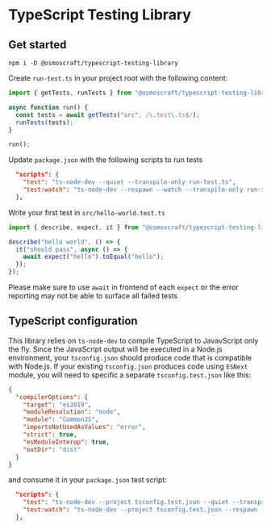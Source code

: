 # TypeScript Testing Library

## Get started

```
npm i -D @osmoscraft/typescript-testing-library
```

Create `run-test.ts` in your project root with the following content:

```typescript
import { getTests, runTests } from "@osmoscraft/typescript-testing-library";

async function run() {
  const tests = await getTests("src", /\.test\.ts$/);
  runTests(tests);
}

run();
```

Update `package.json` with the following scripts to run tests

```json
  "scripts": {
    "test": "ts-node-dev --quiet --transpile-only run-test.ts",
    "test:watch": "ts-node-dev --respawn --watch --transpile-only run-test.ts",
  },

```

Write your first test in `src/hello-world.test.ts`

```typescript
import { describe, expect, it } from "@osmoscraft/typescript-testing-library";

describe("hello world", () => {
  it("should pass", async () => {
    await expect("hello").toEqual("hello");
  });
});
```

Please make sure to use `await` in frontend of each `expect` or the error reporting may not be able to surface all failed tests

## TypeScript configuration

This library relies on `ts-node-dev` to compile TypeScript to JavavScript only the fly. Since the JavaScript output will be executed in a Node.js environment, your `tsconfig.json` should produce code that is compatible with Node.js. If your existing `tsconfig.json` produces code using `ESNext` module, you will need to specific a separate `tsconfig.test.json` like this:

```json
{
  "compilerOptions": {
    "target": "es2019",
    "moduleResolution": "node",
    "module": "CommonJS",
    "importsNotUsedAsValues": "error",
    "strict": true,
    "esModuleInterop": true,
    "outDir": "dist"
  }
}

```
and consume it in your `package.json` test script:
```json
  "scripts": {
    "test": "ts-node-dev --project tsconfig.test.json --quiet --transpile-only run-test.ts",
    "test:watch": "ts-node-dev --project tsconfig.test.json --respawn --watch --transpile-only run-test.ts",
  },
```
